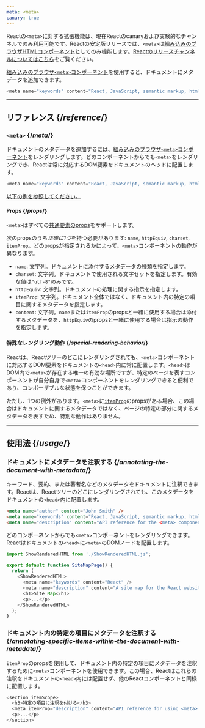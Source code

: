 ```yaml
---
meta: <meta>
canary: true
---
```


<Canary>

Reactの`<meta>`に対する拡張機能は、現在Reactのcanaryおよび実験的なチャンネルでのみ利用可能です。Reactの安定版リリースでは、`<meta>`は[組み込みのブラウザHTMLコンポーネント](https://react.dev/reference/react-dom/components#all-html-components)としてのみ機能します。[Reactのリリースチャンネルについてはこちら](https://react.dev/community/versioning-policy#all-release-channels)をご覧ください。

</Canary>


<Intro>

[組み込みのブラウザ`<meta>`コンポーネント](https://developer.mozilla.org/en-US/docs/Web/HTML/Element/meta)を使用すると、ドキュメントにメタデータを追加できます。

```js
<meta name="keywords" content="React, JavaScript, semantic markup, html" />
```

</Intro>

<InlineToc />

---

## リファレンス {/*reference*/}

### `<meta>` {/*meta*/}

ドキュメントのメタデータを追加するには、[組み込みのブラウザ`<meta>`コンポーネント](https://developer.mozilla.org/en-US/docs/Web/HTML/Element/meta)をレンダリングします。どのコンポーネントからでも`<meta>`をレンダリングでき、Reactは常に対応するDOM要素をドキュメントのヘッドに配置します。

```js
<meta name="keywords" content="React, JavaScript, semantic markup, html" />
```

[以下の例を参照してください。](#usage)

#### Props {/*props*/}

`<meta>`はすべての[共通要素のprops](/reference/react-dom/components/common#props)をサポートします。

次のpropsのうち*正確に1つ*を持つ必要があります: `name`, `httpEquiv`, `charset`, `itemProp`。どのpropsが指定されるかによって、`<meta>`コンポーネントの動作が異なります。

* `name`: 文字列。ドキュメントに添付する[メタデータの種類](https://developer.mozilla.org/en-US/docs/Web/HTML/Element/meta/name)を指定します。
* `charset`: 文字列。ドキュメントで使用される文字セットを指定します。有効な値は`"utf-8"`のみです。
* `httpEquiv`: 文字列。ドキュメントの処理に関する指示を指定します。
* `itemProp`: 文字列。ドキュメント全体ではなく、ドキュメント内の特定の項目に関するメタデータを指定します。
* `content`: 文字列。`name`または`itemProp`のpropsと一緒に使用する場合は添付するメタデータを、`httpEquiv`のpropsと一緒に使用する場合は指示の動作を指定します。

#### 特殊なレンダリング動作 {/*special-rendering-behavior*/}

Reactは、Reactツリーのどこにレンダリングされても、`<meta>`コンポーネントに対応するDOM要素をドキュメントの`<head>`内に常に配置します。`<head>`はDOM内で`<meta>`が存在する唯一の有効な場所ですが、特定のページを表すコンポーネントが自分自身で`<meta>`コンポーネントをレンダリングできると便利であり、コンポーザブルな状態を保つことができます。

ただし、1つの例外があります。`<meta>`に[`itemProp`](https://developer.mozilla.org/en-US/docs/Web/HTML/Global_attributes/itemprop)のpropsがある場合、この場合はドキュメントに関するメタデータではなく、ページの特定の部分に関するメタデータを表すため、特別な動作はありません。

---

## 使用法 {/*usage*/}

### ドキュメントにメタデータを注釈する {/*annotating-the-document-with-metadata*/}

キーワード、要約、または著者名などのメタデータをドキュメントに注釈できます。Reactは、Reactツリーのどこにレンダリングされても、このメタデータをドキュメントの`<head>`内に配置します。

```html
<meta name="author" content="John Smith" />
<meta name="keywords" content="React, JavaScript, semantic markup, html" />
<meta name="description" content="API reference for the <meta> component in React DOM" />
```

どのコンポーネントからでも`<meta>`コンポーネントをレンダリングできます。Reactはドキュメントの`<head>`に`<meta>`のDOMノードを配置します。

<SandpackWithHTMLOutput>

```js src/App.js active
import ShowRenderedHTML from './ShowRenderedHTML.js';

export default function SiteMapPage() {
  return (
    <ShowRenderedHTML>
      <meta name="keywords" content="React" />
      <meta name="description" content="A site map for the React website" />
      <h1>Site Map</h1>
      <p>...</p>
    </ShowRenderedHTML>
  );
}
```

</SandpackWithHTMLOutput>

### ドキュメント内の特定の項目にメタデータを注釈する {/*annotating-specific-items-within-the-document-with-metadata*/}

`itemProp`のpropsを使用して、ドキュメント内の特定の項目にメタデータを注釈するために`<meta>`コンポーネントを使用できます。この場合、Reactはこれらの注釈をドキュメントの`<head>`内には配置せず、他のReactコンポーネントと同様に配置します。

```js
<section itemScope>
  <h3>特定の項目に注釈を付ける</h3>
  <meta itemProp="description" content="API reference for using <meta> with itemProp" />
  <p>...</p>
</section>
```